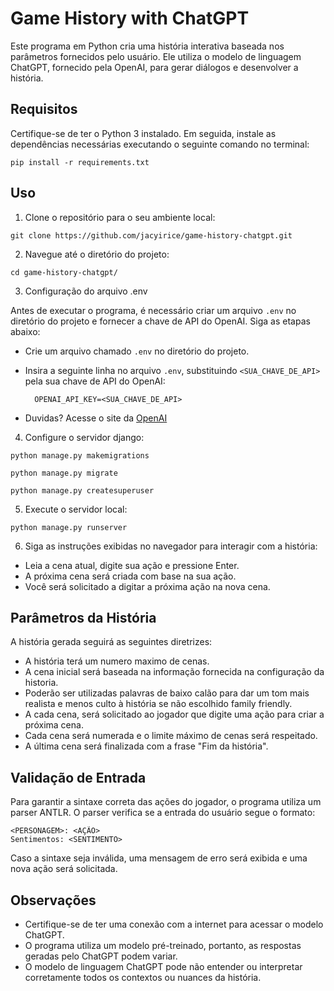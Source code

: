 # Game History with ChatGPT

Este programa em Python cria uma história interativa baseada nos parâmetros fornecidos pelo usuário. Ele utiliza o modelo de linguagem ChatGPT, fornecido pela OpenAI, para gerar diálogos e desenvolver a história.

## Requisitos

Certifique-se de ter o Python 3 instalado. Em seguida, instale as dependências necessárias executando o seguinte comando no terminal:

```shell
pip install -r requirements.txt
```

## Uso

1. Clone o repositório para o seu ambiente local:

```shell
git clone https://github.com/jacyirice/game-history-chatgpt.git
```

2. Navegue até o diretório do projeto:

```shell
cd game-history-chatgpt/
```

3. Configuração do arquivo .env

Antes de executar o programa, é necessário criar um arquivo `.env` no diretório do projeto e fornecer a chave de API do OpenAI. Siga as etapas abaixo:

- Crie um arquivo chamado `.env` no diretório do projeto.
- Insira a seguinte linha no arquivo `.env`, substituindo `<SUA_CHAVE_DE_API>` pela sua chave de API do OpenAI:

        OPENAI_API_KEY=<SUA_CHAVE_DE_API>
- Duvidas? Acesse o site da [OpenAI](https://platform.openai.com/docs/quickstart/build-your-application)

4. Configure o servidor django:

```shell
python manage.py makemigrations

python manage.py migrate

python manage.py createsuperuser
```

5. Execute o servidor local:

```shell
python manage.py runserver
```

6. Siga as instruções exibidas no navegador para interagir com a história:

- Leia a cena atual, digite sua ação e pressione Enter.
- A próxima cena será criada com base na sua ação.
- Você será solicitado a digitar a próxima ação na nova cena.

## Parâmetros da História

A história gerada seguirá as seguintes diretrizes:

- A história terá um numero maximo de cenas.
- A cena inicial será baseada na informação fornecida na configuração da historia.
- Poderão ser utilizadas palavras de baixo calão para dar um tom mais realista e menos culto à história se não escolhido family friendly.
- A cada cena, será solicitado ao jogador que digite uma ação para criar a próxima cena.
- Cada cena será numerada e o limite máximo de cenas será respeitado.
- A última cena será finalizada com a frase "Fim da história".

## Validação de Entrada

Para garantir a sintaxe correta das ações do jogador, o programa utiliza um parser ANTLR. O parser verifica se a entrada do usuário segue o formato:
                
    <PERSONAGEM>: <AÇÃO>
    Sentimentos: <SENTIMENTO>
Caso a sintaxe seja inválida, uma mensagem de erro será exibida e uma nova ação será solicitada.

## Observações

- Certifique-se de ter uma conexão com a internet para acessar o modelo ChatGPT.
- O programa utiliza um modelo pré-treinado, portanto, as respostas geradas pelo ChatGPT podem variar.
- O modelo de linguagem ChatGPT pode não entender ou interpretar corretamente todos os contextos ou nuances da história.
